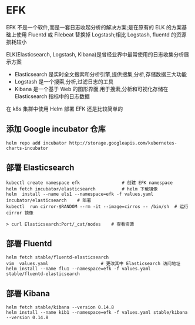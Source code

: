 # EFK

EFK 不是一个软件,而是一套日志收起分析的解决方案;是在原有的 ELK 的方案基础上使用 Fluentd 或 Filebeat 替换掉 Logstash;相比 Logstash, fluentd 的资源损耗较小

ELK(Elasticsearch, Logstash, Kibana)是曾经业界中最常使用的日志收集分析展示方案

* Elasticsearch 是实时全文搜索和分析引擎,提供搜集,分析,存储数据三大功能
* Logstash 是一个搜索,分析,过滤日志的工具
* Kibana 是一个基于 Web 的图形界面,用于搜索,分析和可视化存储在 Elasticsearch 指标中的日志数据

在 k8s 集群中使用 Helm 部署 EFK 还是比较简单的

## 添加 Google incubator 仓库

```shell
helm repo add incubator http://storage.googleapis.com/kubernetes-charts-incubator
```

## 部署 Elasticsearch

```shell
kubectl create namespace efk                # 创建 EFK namespace
helm fetch incubator/elasticsearch          # helm 下载镜像
helm  install --name els1 --namespace=efk -f values.yaml incubator/elasticsearch    # 部署
kubectl  run cirror-$RANDOM --rm -it --image=cirros -- /bin/sh  # 运行 cirror 镜像

> curl Elasticsearch:Port/_cat/nodes    # 查看资源
```

## 部署 Fluentd

```shell
helm fetch stable/fluentd-elasticsearch
vim  values.yaml                    # 更改其中 Elasticsearch 访问地址
helm install --name flu1 --namespace=efk -f values.yaml stable/fluentd-elasticsearch
```

## 部署 Kibana

```shell
helm fetch stable/kibana --version 0.14.8
helm install --name kib1 --namespace=efk -f values.yaml stable/kibana --version 0.14.8
```
